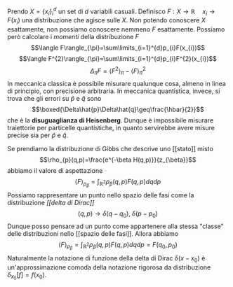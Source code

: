 Prendo $X=\{x_{i}\}^{d}_{i}$ un set di $d$ variabili casuali.
Definisco $F:X \rightarrow\mathbb{R}\quad x_{i} \rightarrow F(x_{i})$ una distribuzione che agisce sulle $X$. Non potendo conoscere $X$ esattamente, non possiamo conoscere nemmeno $F$ esattamente. Possiamo però calcolare i *momenti* della distribuzione $F$
$$\langle F\rangle_{\pi}=\sum\limits_{i=1}^{d}p_{i}F(x_{i})$$
$$\langle F^{2}\rangle_{\pi}=\sum\limits_{i=1}^{d}p_{i}F^{2}(x_{i})$$
$$\Delta_{\pi}F=\langle F^{2}\rangle_{\pi}-\langle F\rangle^{2}_{\pi}$$
In meccanica classica è possibile misurare qualunque cosa, almeno in linea di principio, con precisione arbitraria. In meccanica quantistica, invece, si trova che gli errori su $\hat{p}$ e $\hat{q}$ sono
$$\boxed{\Delta\hat{p}\Delta\hat{q}\geq\frac{\hbar}{2}}$$
che è la **disuguaglianza di Heisenberg**.
Dunque è impossibile misurare traiettorie per particelle quantistiche, in quanto servirebbe avere misure precise sia per $\hat{p}$ e $\hat{q}$.

Se prendiamo la distribuzione di Gibbs che descrive uno [[stato]] misto
$$\rho_{p}(q,p)=\frac{e^{-\beta H(q,p)}}{z_{\beta}}$$
abbiamo il valore di aspettazione
$$\langle F\rangle_{\rho_{\beta}}=\int_{\mathbb{R}^{2}}\rho_{\beta}(q,p)F(q,p)dqdp$$
Possiamo rappresentare un punto nello spazio delle fasi come la distribuzione *[[delta di Dirac]]*
$$(q,p)\rightarrow\delta(q-q_{0}),\;\delta(p-p_{0})$$
Dunque posso pensare ad un punto come appartenere alla stessa "classe" delle distribuzioni nello [[spazio delle fasi]]. Allora abbiamo
$$\langle F\rangle_{\rho_{\beta}}=\int_{\mathbb{R}^{2}}\rho_{\beta}(q,p)F(q,p)dqdp=F(q_{0},p_{0})$$
Naturalmente la notazione di funzione della delta di Dirac $\delta(x-x_{0})$ è un'approssimazione comoda della notazione rigorosa da distribuzione $\delta_{x_{0}}[f]=f(x_{0})$.